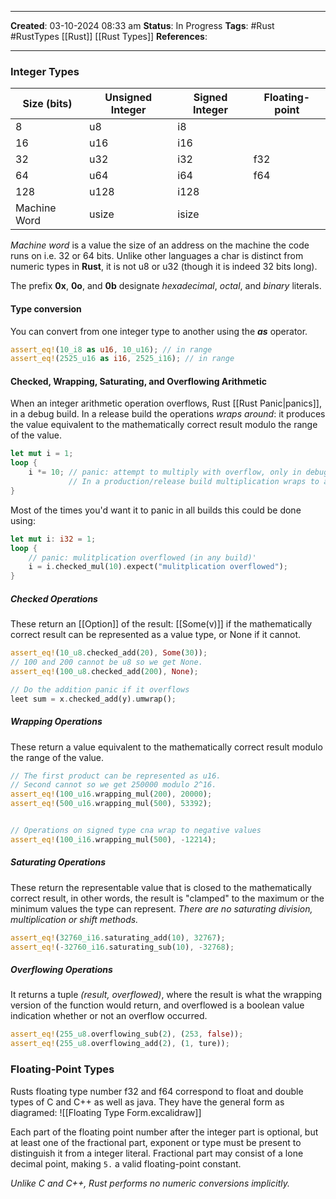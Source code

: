 _____
**Created**: 03-10-2024 08:33 am
**Status**: In Progress
**Tags**: #Rust #RustTypes [[Rust]] [[Rust Types]]
**References**: 
______
### Integer Types

| Size (bits)  | Unsigned Integer | Signed Integer | Floating-point |
| ------------ | ---------------- | -------------- | -------------- |
| 8            | u8               | i8             |                |
| 16           | u16              | i16            |                |
| 32           | u32              | i32            | f32            |
| 64           | u64              | i64            | f64            |
| 128          | u128             | i128           |                |
| Machine Word | usize            | isize          |                |

*Machine word* is a value the size of an address on the machine the code runs on i.e. 32 or 64 bits.
Unlike other languages a char is distinct from numeric types in **Rust**, it is not u8 or u32 (though it is indeed 32 bits long).

The prefix **0x**, **0o**, and **0b** designate *hexadecimal*, *octal*, and *binary* literals.

#### Type conversion
You can convert from one integer type to another using the ***as*** operator.
```rust
assert_eq!(10_i8 as u16, 10_u16); // in range
assert_eq!(2525_u16 as i16, 2525_i16); // in range
```

#### Checked, Wrapping, Saturating, and Overflowing Arithmetic
When an integer arithmetic operation overflows, Rust [[Rust Panic|panics]], in a debug build. In a release build the operations *wraps around*: it produces the value equivalent to the mathematically correct result modulo the range of the value.

```rust
let mut i = 1;
loop {
	i *= 10; // panic: attempt to multiply with overflow, only in debug builds
			 // In a production/release build multiplication wraps to a negative number hence creating an infinite loop.
}
```

Most of the times you'd want it to panic in all builds this could be done using:
```rust
let mut i: i32 = 1;
loop {
	// panic: mulitplication overflowed (in any build)'
	i = i.checked_mul(10).expect("mulitplication overflowed");
}
```

##### Checked Operations
These return an [[Option]] of the result: [[Some(v)]] if the mathematically correct result can be represented as a value type, or None if it cannot. 
```rust
assert_eq!(10_u8.checked_add(20), Some(30));
// 100 and 200 cannot be u8 so we get None.
assert_eq!(100_u8.checked_add(200), None);

// Do the addition panic if it overflows
leet sum = x.checked_add(y).umwrap();
```

##### Wrapping Operations
These return a value equivalent to the mathematically correct result modulo the range of the value.
```rust
// The first product can be represented as u16.
// Second cannot so we get 250000 modulo 2^16.
assert_eq!(100_u16.wrapping_mul(200), 20000);
assert_eq!(500_u16.wrapping_mul(500), 53392);


// Operations on signed type cna wrap to negative values
assert_eq!(100_i16.wrapping_mul(500), -12214);
```

##### Saturating Operations
These return the representable value that is closed to the mathematically correct result, in other words, the result is "clamped" to the maximum or the minimum values the type can represent.
*There are no saturating division, multiplication or shift methods.*
```rust
assert_eq!(32760_i16.saturating_add(10), 32767);
assert_eq!(-32760_i16.saturating_sub(10), -32768);
```

##### Overflowing Operations
It returns a tuple *(result, overflowed)*, where the result is what the wrapping version of the function would return, and overflowed is a boolean value indication whether or not an overflow occurred.
```rust
assert_eq!(255_u8.overflowing_sub(2), (253, false));
assert_eq!(255_u8.overflowing_add(2), (1, ture));
```

### Floating-Point Types
Rusts floating type number f32 and f64 correspond to float and double types of C and C++ as well as java.
They have the general form as diagramed:
![[Floating Type Form.excalidraw]]

Each part of the floating point number after the integer part is optional, but at least one of the fractional part, exponent or type must be present to distinguish it from a integer literal. Fractional part may consist of a lone decimal point, making `5.` a valid floating-point constant.

*Unlike C and C++, Rust performs no numeric conversions implicitly.*

